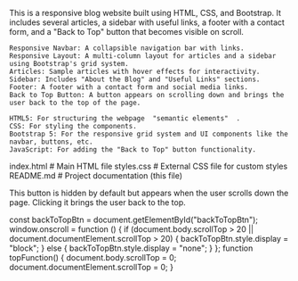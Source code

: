 <!-- My Advanced Blog -->

This is a responsive blog website built using HTML, CSS, and Bootstrap. It includes several articles, a sidebar with useful links, a footer with a contact form, and a "Back to Top" button that becomes visible on scroll.

<!-- Features -->

    Responsive Navbar: A collapsible navigation bar with links.
    Responsive Layout: A multi-column layout for articles and a sidebar using Bootstrap's grid system.
    Articles: Sample articles with hover effects for interactivity.
    Sidebar: Includes "About the Blog" and "Useful Links" sections.
    Footer: A footer with a contact form and social media links.
    Back to Top Button: A button appears on scrolling down and brings the user back to the top of the page.

<!-- Technologies Used -->

    HTML5: For structuring the webpage  "semantic elements"  .
    CSS: For styling the components.
    Bootstrap 5: For the responsive grid system and UI components like the navbar, buttons, etc.
    JavaScript: For adding the "Back to Top" button functionality.


<!-- Project Structure -->
 index.html        # Main HTML file
 styles.css        # External CSS file for custom styles
 README.md         # Project documentation (this file)


<!-- Back to Top Button -->

This button is hidden by default but appears when the user scrolls down the page. Clicking it brings the user back to the top.

<!-- JavaScript Code for "Back to Top" Button: -->

<!-- javascript -->

const backToTopBtn = document.getElementById("backToTopBtn");
window.onscroll = function () {
  if (document.body.scrollTop > 20 || document.documentElement.scrollTop > 20) {
    backToTopBtn.style.display = "block";
  } else {
    backToTopBtn.style.display = "none";
  }
};
function topFunction() {
  document.body.scrollTop = 0;
  document.documentElement.scrollTop = 0;
}


